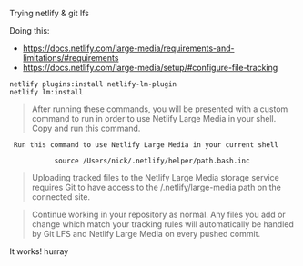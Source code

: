 Trying netlify & git lfs

Doing this:
* https://docs.netlify.com/large-media/requirements-and-limitations/#requirements
* https://docs.netlify.com/large-media/setup/#configure-file-tracking

```
netlify plugins:install netlify-lm-plugin
netlify lm:install
```

> After running these commands, you will be presented with a custom command to run in order to use Netlify Large Media in your shell. Copy and run this command.

```
 Run this command to use Netlify Large Media in your current shell   
                                                                    
           source /Users/nick/.netlify/helper/path.bash.inc   
```

> Uploading tracked files to the Netlify Large Media storage service requires Git to have access to the /.netlify/large-media path on the connected site. 

> Continue working in your repository as normal. Any files you add or change which match your tracking rules will automatically be handled by Git LFS and Netlify Large Media on every pushed commit.

It works! hurray


